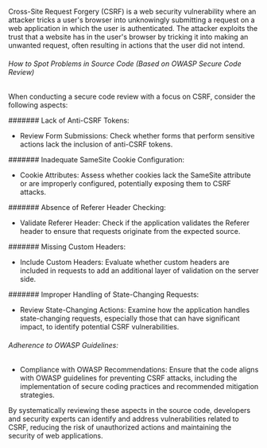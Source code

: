 
Cross-Site Request Forgery (CSRF) is a web security vulnerability where an attacker tricks a user's browser into unknowingly submitting a request on a web application in which the user is authenticated. The attacker exploits the trust that a website has in the user's browser by tricking it into making an unwanted request, often resulting in actions that the user did not intend.

###### How to Spot Problems in Source Code (Based on OWASP Secure Code Review)

When conducting a secure code review with a focus on CSRF, consider the following aspects:

####### Lack of Anti-CSRF Tokens:

- Review Form Submissions: Check whether forms that perform sensitive actions lack the inclusion of anti-CSRF tokens.

####### Inadequate SameSite Cookie Configuration:

- Cookie Attributes: Assess whether cookies lack the SameSite attribute or are improperly configured, potentially exposing them to CSRF attacks.

####### Absence of Referer Header Checking:

- Validate Referer Header: Check if the application validates the Referer header to ensure that requests originate from the expected source.

####### Missing Custom Headers:

- Include Custom Headers: Evaluate whether custom headers are included in requests to add an additional layer of validation on the server side.

####### Improper Handling of State-Changing Requests:

- Review State-Changing Actions: Examine how the application handles state-changing requests, especially those that can have significant impact, to identify potential CSRF vulnerabilities.

###### Adherence to OWASP Guidelines:

- Compliance with OWASP Recommendations: Ensure that the code aligns with OWASP guidelines for preventing CSRF attacks, including the implementation of secure coding practices and recommended mitigation strategies.

By systematically reviewing these aspects in the source code, developers and security experts can identify and address vulnerabilities related to CSRF, reducing the risk of unauthorized actions and maintaining the security of web applications.
